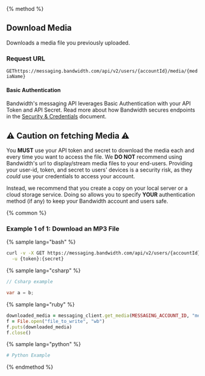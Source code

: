 {% method %}

## Download Media
Downloads a media file you previously uploaded.

### Request URL

<code class="get">GET</code>`https://messaging.bandwidth.com/api/v2/users/{accountId}/media/{mediaName}`

#### Basic Authentication

Bandwidth's messaging API leverages Basic Authentication with your API Token and API Secret. Read more about how Bandwidth secures endpoints in the [Security & Credentials](../../../guides/accountCredentials.md) document.

## ⚠️ Caution on fetching Media ⚠️

You **MUST** use your API token and secret to download the media each and every time you want to access the file.  We **DO NOT** recommend using Bandwidth's url to display/stream media files to your end-users.  Providing your user-id, token, and secret to users' devices is a security risk, as they _could_ use your credentials to access your account.

Instead, we recommend that you create a copy on your local server or a cloud storage service.  Doing so allows you to specify **YOUR** authentication method (if any) to keep your Bandwidth account and users safe.

{% common %}

### Example 1 of 1: Download an MP3 File

{% sample lang="bash" %}

```bash
curl -v -X GET https://messaging.bandwidth.com/api/v2/users/{accountId}/media/{mediaName} \
  -u {token}:{secret}
```

{% sample lang="csharp" %}

```csharp
// Csharp example

var a = b;

```


{% sample lang="ruby" %}

```ruby
downloaded_media = messaging_client.get_media(MESSAGING_ACCOUNT_ID, "mediaId")
f = File.open("file_to_write", "wb")
f.puts(downloaded_media)
f.close()
```

{% sample lang="python" %}

```python
# Python Example
```

{% endmethod %}
